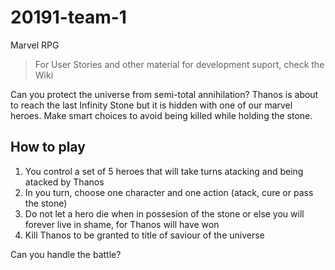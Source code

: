 # 20191-team-1

Marvel RPG

> For User Stories and other material for development suport, check the Wiki


Can you protect the universe from semi-total annihilation? 
Thanos is about to reach the last Infinity Stone but it is hidden with one of our marvel heroes. 
Make smart choices to avoid being killed while holding the stone.

How to play
----------
1. You control a set of 5 heroes that will take turns atacking and being atacked by Thanos
2. In you turn, choose one character and one action (atack, cure or pass the stone)
3. Do not let a hero die when in possesion of the stone or else you will forever live in shame, for Thanos will have won
4. Kill Thanos to be granted to title of saviour of the universe

Can you handle the battle?




